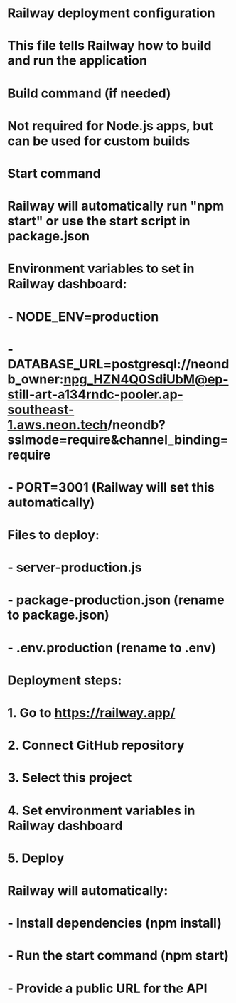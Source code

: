 # Railway deployment configuration
# This file tells Railway how to build and run the application

# Build command (if needed)
# Not required for Node.js apps, but can be used for custom builds

# Start command
# Railway will automatically run "npm start" or use the start script in package.json

# Environment variables to set in Railway dashboard:
# - NODE_ENV=production
# - DATABASE_URL=postgresql://neondb_owner:npg_HZN4Q0SdiUbM@ep-still-art-a134rndc-pooler.ap-southeast-1.aws.neon.tech/neondb?sslmode=require&channel_binding=require
# - PORT=3001 (Railway will set this automatically)

# Files to deploy:
# - server-production.js
# - package-production.json (rename to package.json)
# - .env.production (rename to .env)

# Deployment steps:
# 1. Go to https://railway.app/
# 2. Connect GitHub repository
# 3. Select this project
# 4. Set environment variables in Railway dashboard
# 5. Deploy

# Railway will automatically:
# - Install dependencies (npm install)
# - Run the start command (npm start)
# - Provide a public URL for the API

